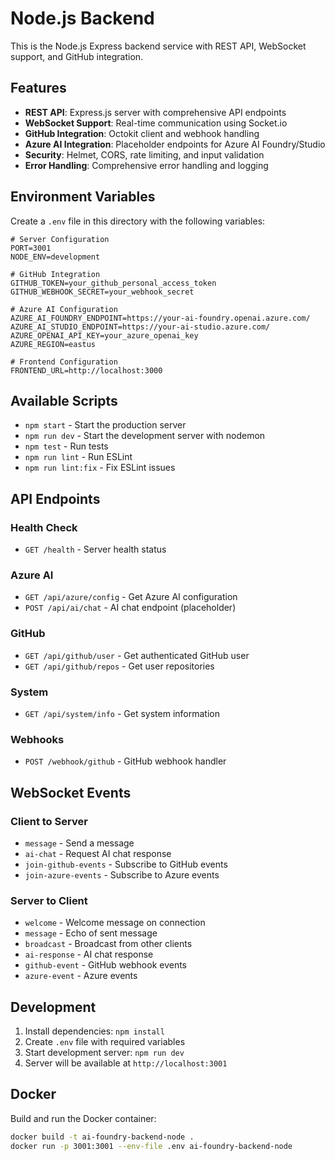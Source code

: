 # Node.js Backend

This is the Node.js Express backend service with REST API, WebSocket support, and GitHub integration.

## Features

- **REST API**: Express.js server with comprehensive API endpoints
- **WebSocket Support**: Real-time communication using Socket.io
- **GitHub Integration**: Octokit client and webhook handling
- **Azure AI Integration**: Placeholder endpoints for Azure AI Foundry/Studio
- **Security**: Helmet, CORS, rate limiting, and input validation
- **Error Handling**: Comprehensive error handling and logging

## Environment Variables

Create a `.env` file in this directory with the following variables:

```env
# Server Configuration
PORT=3001
NODE_ENV=development

# GitHub Integration
GITHUB_TOKEN=your_github_personal_access_token
GITHUB_WEBHOOK_SECRET=your_webhook_secret

# Azure AI Configuration
AZURE_AI_FOUNDRY_ENDPOINT=https://your-ai-foundry.openai.azure.com/
AZURE_AI_STUDIO_ENDPOINT=https://your-ai-studio.azure.com/
AZURE_OPENAI_API_KEY=your_azure_openai_key
AZURE_REGION=eastus

# Frontend Configuration
FRONTEND_URL=http://localhost:3000
```

## Available Scripts

- `npm start` - Start the production server
- `npm run dev` - Start the development server with nodemon
- `npm test` - Run tests
- `npm run lint` - Run ESLint
- `npm run lint:fix` - Fix ESLint issues

## API Endpoints

### Health Check
- `GET /health` - Server health status

### Azure AI
- `GET /api/azure/config` - Get Azure AI configuration
- `POST /api/ai/chat` - AI chat endpoint (placeholder)

### GitHub
- `GET /api/github/user` - Get authenticated GitHub user
- `GET /api/github/repos` - Get user repositories

### System
- `GET /api/system/info` - Get system information

### Webhooks
- `POST /webhook/github` - GitHub webhook handler

## WebSocket Events

### Client to Server
- `message` - Send a message
- `ai-chat` - Request AI chat response
- `join-github-events` - Subscribe to GitHub events
- `join-azure-events` - Subscribe to Azure events

### Server to Client
- `welcome` - Welcome message on connection
- `message` - Echo of sent message
- `broadcast` - Broadcast from other clients
- `ai-response` - AI chat response
- `github-event` - GitHub webhook events
- `azure-event` - Azure events

## Development

1. Install dependencies: `npm install`
2. Create `.env` file with required variables
3. Start development server: `npm run dev`
4. Server will be available at `http://localhost:3001`

## Docker

Build and run the Docker container:

```bash
docker build -t ai-foundry-backend-node .
docker run -p 3001:3001 --env-file .env ai-foundry-backend-node
```